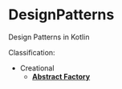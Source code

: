 # DesignPatterns
Design Patterns in Kotlin

Classification:

- Creational
  * **[Abstract Factory](https://github.com/MoraSoftware/DesignPatterns/blob/master/src/Factory.kt)**
